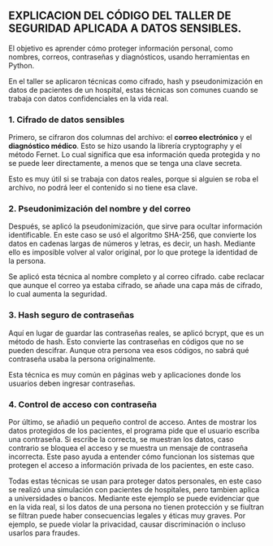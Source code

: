 ## EXPLICACION DEL CÓDIGO DEL TALLER DE  SEGURIDAD APLICADA A DATOS SENSIBLES.

El objetivo es aprender cómo proteger información personal, como nombres, correos, contraseñas y diagnósticos, usando herramientas en Python.

En el taller se aplicaron técnicas como cifrado, hash y pseudonimización en datos de pacientes de un hospital, estas técnicas son comunes cuando se trabaja con datos confidenciales en la vida real.

### 1. Cifrado de datos sensibles

Primero, se cifraron dos columnas del archivo: el **correo electrónico** y el **diagnóstico médico**. Esto se hizo usando la librería cryptography y el método Fernet. Lo cual significa que esa información queda protegida y no se puede leer directamente, a menos que se tenga una clave secreta.

Esto es muy útil si se trabaja con datos reales, porque si alguien se roba el archivo, no podrá leer el contenido si no tiene esa clave.

### 2. Pseudonimización del nombre y del correo

Después, se aplicó la pseudonimización, que sirve para ocultar información identificable. En este caso se usó el algoritmo SHA-256, que convierte los datos en cadenas largas de números y letras, es decir, un hash. Mediante ello es imposible volver al valor original, por lo que protege la identidad de la persona.

Se aplicó esta técnica al nombre completo y al correo cifrado. cabe reclacar que aunque el correo ya estaba cifrado, se añade una capa más de cifrado, lo cual aumenta la seguridad.

### 3. Hash seguro de contraseñas

Aquí en lugar de guardar las contraseñas reales, se aplicó bcrypt, que es un método de hash. Esto convierte las contraseñas en códigos que no se pueden descifrar. Aunque otra persona vea esos códigos, no sabrá qué contraseña usaba la persona originalmente.

Esta técnica es muy común en páginas web y aplicaciones donde los usuarios deben ingresar contraseñas.

### 4. Control de acceso con contraseña

Por último, se añadió un pequeño control de acceso. Antes de mostrar los datos protegidos de los pacientes, el programa pide que el usuario escriba una contraseña. Si escribe la correcta, se muestran los datos, caso contrario se bloquea el acceso y se muestra un mensaje de contraseña incorrecta. Este paso ayuda a entender cómo funcionan los sistemas que protegen el acceso a información privada de los pacientes, en este caso.

Todas estas técnicas se usan para proteger datos personales, en este caso se realizó una simulación con pacientes de hospitales, pero tambien aplica a universidades o bancos. Mediante este ejemplo se puede evidenciar que en la vida real, si los datos de una persona no tienen protección y se fiultran se filtran puede haber consecuencias legales y éticas muy graves. Por ejemplo, se puede violar la privacidad, causar discriminación o incluso usarlos para fraudes.
